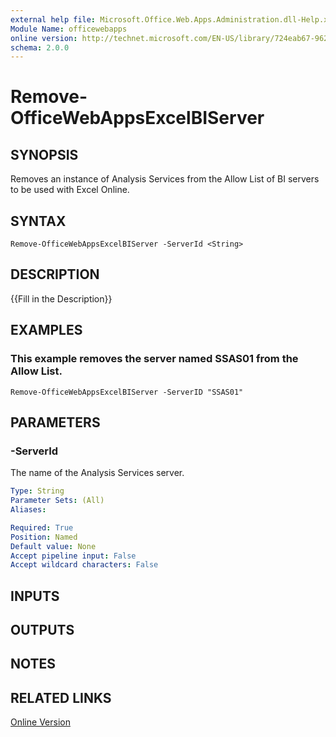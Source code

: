 ```yaml
---
external help file: Microsoft.Office.Web.Apps.Administration.dll-Help.xml
Module Name: officewebapps
online version: http://technet.microsoft.com/EN-US/library/724eab67-9622-485a-85ee-ade766b99da3(Office.15).aspx
schema: 2.0.0
---
```


# Remove-OfficeWebAppsExcelBIServer

## SYNOPSIS
Removes an instance of Analysis Services from the Allow List of BI servers to be used with Excel Online.

## SYNTAX

```
Remove-OfficeWebAppsExcelBIServer -ServerId <String>
```

## DESCRIPTION
{{Fill in the Description}}

## EXAMPLES

### This example removes the server named SSAS01 from the Allow List.
```
Remove-OfficeWebAppsExcelBIServer -ServerID "SSAS01"
```

## PARAMETERS

### -ServerId
The name of the Analysis Services server.

```yaml
Type: String
Parameter Sets: (All)
Aliases: 

Required: True
Position: Named
Default value: None
Accept pipeline input: False
Accept wildcard characters: False
```

## INPUTS

## OUTPUTS

## NOTES

## RELATED LINKS

[Online Version](http://technet.microsoft.com/EN-US/library/724eab67-9622-485a-85ee-ade766b99da3(Office.15).aspx)

